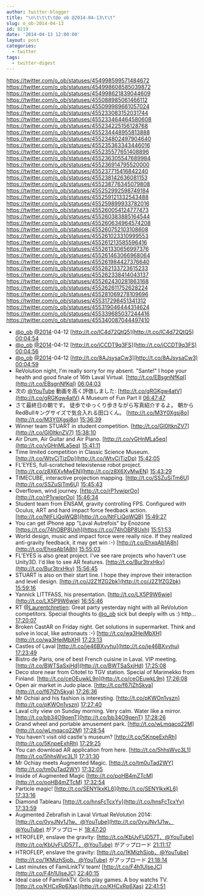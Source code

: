 ```yaml
---
author: twitter-blogger
title: "\n\t\t\t\t@o_ob @2014-04-13\t\t"
slug: o_ob-2014-04-13
id: 8219
date: '2014-04-13 12:00:00'
layout: post
categories:
  - twitter
tags:
  - twitter-digest
---
```


https://twitter.com/o_ob/statuses/454998599571484672 https://twitter.com/o_ob/statuses/454998608585039872 https://twitter.com/o_ob/statuses/454998621839044609 https://twitter.com/o_ob/statuses/455088985061466112 https://twitter.com/o_ob/statuses/455099989661057024 https://twitter.com/o_ob/statuses/455233083152031744 https://twitter.com/o_ob/statuses/455233464464580608 https://twitter.com/o_ob/statuses/455234225156128768 https://twitter.com/o_ob/statuses/455234448955813888 https://twitter.com/o_ob/statuses/455234802497904640 https://twitter.com/o_ob/statuses/455235363343446016 https://twitter.com/o_ob/statuses/455235577651408896 https://twitter.com/o_ob/statuses/455236305547689984 https://twitter.com/o_ob/statuses/455236914795520000 https://twitter.com/o_ob/statuses/455237715416842240 https://twitter.com/o_ob/statuses/455238142636081153 https://twitter.com/o_ob/statuses/455238776345079808 https://twitter.com/o_ob/statuses/455252992598749184 https://twitter.com/o_ob/statuses/455259121332543488 https://twitter.com/o_ob/statuses/455259899933782016 https://twitter.com/o_ob/statuses/455260054124777473 https://twitter.com/o_ob/statuses/455260383885164544 https://twitter.com/o_ob/statuses/455260634964574208 https://twitter.com/o_ob/statuses/455260752103108608 https://twitter.com/o_ob/statuses/455261023310999553 https://twitter.com/o_ob/statuses/455261213585596416 https://twitter.com/o_ob/statuses/455261330656997376 https://twitter.com/o_ob/statuses/455261463066968064 https://twitter.com/o_ob/statuses/455261984427376640 https://twitter.com/o_ob/statuses/455262133723615233 https://twitter.com/o_ob/statuses/455262338414043137 https://twitter.com/o_ob/statuses/455262430281863168 https://twitter.com/o_ob/statuses/455262611752628224 https://twitter.com/o_ob/statuses/455281069278109696 https://twitter.com/o_ob/statuses/455317298451341312 https://twitter.com/o_ob/statuses/455319046444314624 https://twitter.com/o_ob/statuses/455339685037244416 https://twitter.com/o_ob/statuses/455340087044497410  

*   [@o_ob](https://twitter.com/o_ob) [@2014](https://twitter.com/2014)-04-12 [http://t.co/lC4d72QtQ5](http://t.co/lC4d72QtQ5) [00:04:54](https://twitter.com/o_ob/statuses/454998599571484672)
*   [@o_ob](https://twitter.com/o_ob) [@2014](https://twitter.com/2014)-04-12 [http://t.co/iCCDT9q3FS](http://t.co/iCCDT9q3FS) [00:04:56](https://twitter.com/o_ob/statuses/454998608585039872)
*   [@o_ob](https://twitter.com/o_ob) [@2014](https://twitter.com/2014)-04-12 [http://t.co/8AJsysaCw3](http://t.co/8AJsysaCw3) [00:04:59](https://twitter.com/o_ob/statuses/454998621839044609)
*   ReVolution night, I'm really sorry for my absent. "Sante!" I hope your health and good finale of 16th Laval Virtual. [http://t.co/EBsgnNfKqI](http://t.co/EBsgnNfKqI) [06:04:03](https://twitter.com/o_ob/statuses/455088985061466112)
*   次の [@YouTube](https://twitter.com/YouTube) 動画を高く評価しました: [http://t.co/gRGKgw4atV](http://t.co/gRGKgw4atV) A Museum of Fun Part II [06:47:47](https://twitter.com/o_ob/statuses/455099989661057024)
*   さて最終日の朝です。 徒歩でゆっくり歩きながら写真紹介するよ。 朝からRedBullキングサイズで気合入れる田口くん。 [http://t.co/M3Y0Xgsj8o](http://t.co/M3Y0Xgsj8o) [15:36:39](https://twitter.com/o_ob/statuses/455233083152031744)
*   Winner team STUART in student competition. [http://t.co/Gl0ltknZV7](http://t.co/Gl0ltknZV7) [15:38:10](https://twitter.com/o_ob/statuses/455233464464580608)
*   Air Drum, Air Guitar and Air Piano. [http://t.co/vGHnMLa5eq](http://t.co/vGHnMLa5eq) [15:41:11](https://twitter.com/o_ob/statuses/455234225156128768)
*   Time limited competition in Classic Science Museum. [http://t.co/WtvCjTizDp](http://t.co/WtvCjTizDp) [15:42:05](https://twitter.com/o_ob/statuses/455234448955813888)
*   FL'EYES, full-scratched telexistense robot project. [http://t.co/z8X6XvMwEN](http://t.co/z8X6XvMwEN) [15:43:29](https://twitter.com/o_ob/statuses/455234802497904640)
*   TIMECUBE, interactive projection mapping. [http://t.co/SSZuSiTm6U](http://t.co/SSZuSiTm6U) [15:45:43](https://twitter.com/o_ob/statuses/455235363343446016)
*   Overflown, wind journey. [http://t.co/rP1vwjprOo](http://t.co/rP1vwjprOo) [15:46:34](https://twitter.com/o_ob/statuses/455235577651408896)
*   Student team from ENSAM, gravity controlling FPS. Configured with Oculus, ART and hard impact force feedback action. [http://t.co/NtFLiQqWQB](http://t.co/NtFLiQqWQB) [15:49:27](https://twitter.com/o_ob/statuses/455236305547689984)
*   You can get iPhone app "Laval Autrefois" by Enozone [https://t.co/74hOBP8Uxh](https://t.co/74hOBP8Uxh) [15:51:53](https://twitter.com/o_ob/statuses/455236914795520000)
*   World design, music and impact force were really nice. If they realized anti-gravity feedback, it may get win :-) [http://t.co/EhxqAb1A8h](http://t.co/EhxqAb1A8h) [15:55:03](https://twitter.com/o_ob/statuses/455237715416842240)
*   FL'EYES is also great project. I've see rare projects who haven't use Unity3D. I'd like to see AR features. [http://t.co/Bur3trxHkv](http://t.co/Bur3trxHkv) [15:56:45](https://twitter.com/o_ob/statuses/455238142636081153)
*   STUART is also on their start line. I hope they improve their interaction and level design. [http://t.co/J2Z1fZG2bk](http://t.co/J2Z1fZG2bk) [15:59:16](https://twitter.com/o_ob/statuses/455238776345079808)
*   Yannick LITTFASS, his presentation. [http://t.co/LX5P9W6wie](http://t.co/LX5P9W6wie) [16:55:46](https://twitter.com/o_ob/statuses/455252992598749184)
*   RT [@Laurentchretien](https://twitter.com/Laurentchretien): Great party yesterday night with all ReVolution competitors. Special thoughts to [@o_ob](https://twitter.com/o_ob) sick but deeply with us :) http… [17:20:07](https://twitter.com/o_ob/statuses/455259121332543488)
*   Broken CastAR on Friday night. Get solutions in supermarket. Think and solve in local, like astronauts :-) [http://t.co/wa3HeiMbXH](http://t.co/wa3HeiMbXH) [17:23:13](https://twitter.com/o_ob/statuses/455259899933782016)
*   Castles of Laval [http://t.co/je46BXvvhu](http://t.co/je46BXvvhu) [17:23:49](https://twitter.com/o_ob/statuses/455260054124777473)
*   Bistro de Paris, one of best French cuisine in Laval. VIP meeting. [http://t.co/BWTSaSxjHd](http://t.co/BWTSaSxjHd) [17:25:08](https://twitter.com/o_ob/statuses/455260383885164544)
*   Deco store near from Citotel to TGV station. Special of Marimekko from Finland. [http://t.co/ceOEuwkL9n](http://t.co/ceOEuwkL9n) [17:26:08](https://twitter.com/o_ob/statuses/455260634964574208)
*   Open air market in Judo place. [http://t.co/f67lZhSkya](http://t.co/f67lZhSkya) [17:26:36](https://twitter.com/o_ob/statuses/455260752103108608)
*   Mr Ochiai and his fashion is interesting. [http://t.co/pKWOn1vszn](http://t.co/pKWOn1vszn) [17:27:40](https://twitter.com/o_ob/statuses/455261023310999553)
*   Laval city view on Sunday morning. Very calm. Water like a mirror. [http://t.co/bb34O9qenT](http://t.co/bb34O9qenT) [17:28:26](https://twitter.com/o_ob/statuses/455261213585596416)
*   Grand wheel and portable amusement park. [http://t.co/wLmqacq22M](http://t.co/wLmqacq22M) [17:28:54](https://twitter.com/o_ob/statuses/455261330656997376)
*   You haven't visit old castle's museum? [http://t.co/5KnpeExhRh](http://t.co/5KnpeExhRh) [17:29:25](https://twitter.com/o_ob/statuses/455261463066968064)
*   You can download AR application from here. [http://t.co/5hhsWvc3L1](http://t.co/5hhsWvc3L1) [17:31:30](https://twitter.com/o_ob/statuses/455261984427376640)
*   Mr Ochiay meets Augmented Magic. [http://t.co/tm0uTad2WY](http://t.co/tm0uTad2WY) [17:32:05](https://twitter.com/o_ob/statuses/455262133723615233)
*   Inside of Augmented Magic [http://t.co/poHB4mZTcM](http://t.co/poHB4mZTcM) [17:32:54](https://twitter.com/o_ob/statuses/455262338414043137)
*   Particle magic! [http://t.co/SENYlkxKL6](http://t.co/SENYlkxKL6) [17:33:16](https://twitter.com/o_ob/statuses/455262430281863168)
*   Diamond Tablearu [http://t.co/hnsFcTcxYy](http://t.co/hnsFcTcxYy) [17:33:59](https://twitter.com/o_ob/statuses/455262611752628224)
*   Augmented Zebrafish in Laval Virtual ReVolution 2014: [http://t.co/0yvJNv1J1w、@YouTube](http://t.co/0yvJNv1J1w、@YouTube) がアップロード [18:47:20](https://twitter.com/o_ob/statuses/455281069278109696)
*   HTROFLEP, enslave the gravity: [http://t.co/KbUvFUD57T、@YouTube](http://t.co/KbUvFUD57T、@YouTube) がアップロード [21:11:17](https://twitter.com/o_ob/statuses/455317298451341312)
*   HTROFLEP, enslave the gravity: [http://t.co/1KMizhSjob、@YouTube](http://t.co/1KMizhSjob、@YouTube) がアップロード [21:18:14](https://twitter.com/o_ob/statuses/455319046444314624)
*   Last minutes of FamiLinkTV team! [http://t.co/F4h1UlseJC](http://t.co/F4h1UlseJC) [22:40:15](https://twitter.com/o_ob/statuses/455339685037244416)
*   Ideal case of FamilinkTV. Girls play games. A boy watchs TV. [http://t.co/KHCxRp6Xas](http://t.co/KHCxRp6Xas) [22:41:51](https://twitter.com/o_ob/statuses/455340087044497410)